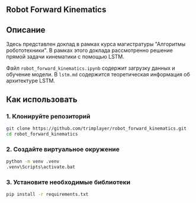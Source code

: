 ## Robot Forward Kinematics

## Описание

Здесь представлен доклад в рамках курса магистратуры "Алгоритмы робототехники". В рамках этого доклада рассмотренно решение прямой задачи кинематики с помощью LSTM. 

Файл `robot_forward_kinematics.ipynb` содержит загрузку данных и обучение модели. В `lstm.md` содержится теоретическая информация об архитектуре LSTM.


## Как использовать

### 1. Клонируйте репозиторий

```bash
git clone https://github.com/trimplayer/robot_forward_kinematics.git
cd robot_forward_kinematics
```

### 2. Создайте виртуальное окружение

```bash
python -m venv .venv
.venv\Scripts\activate.bat
```

### 3. Установите необходимые библиотеки

```bash
pip install -r requirements.txt
```

